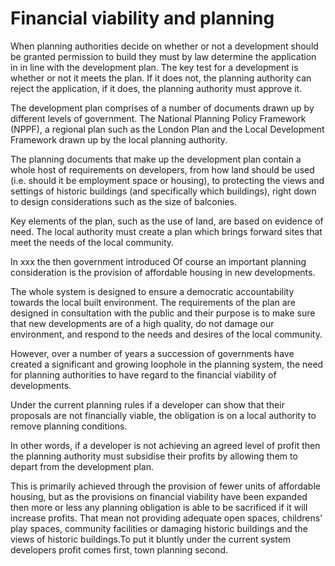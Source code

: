 # Financial viability and planning

When planning authorities decide on whether or not a development should be granted permission to build they must by law determine the application in in line with the development plan. The key test for a development is whether or not it meets the plan. If it does not, the planning authority can reject the application, if it does, the planning authority must approve it.  

The development plan comprises of a number of documents drawn up by different levels of government. The National Planning Policy Framework (NPPF), a regional plan such as the London Plan and the Local Development Framework drawn up by the local planning authority. 

The planning documents that make up the development plan contain a whole host of requirements on developers, from how land should be used (i.e. should it be employment space or housing), to protecting the views and settings of historic buildings (and specifically which buildings), right down to design considerations such as the size of balconies. 

Key elements of the plan, such as the use of land, are based on evidence of need. The local authority must create a plan which brings forward sites that meet the needs of the local community. 

In xxx the then government introduced Of course an important planning consideration is the provision of affordable housing in new developments.

The whole system is designed to ensure a democratic accountability towards the local built environment. The requirements of the plan are designed in consultation with the public and their purpose is to make sure that new developments are of a high quality, do not damage our environment, and respond to the needs and desires of the local community.

However, over a number of years a succession of governments have created a significant and growing loophole in the planning system, the need for planning authorities to have regard to the financial viability of developments.

Under the current planning rules if a developer can show that their proposals are not financially viable, the obligation is on a local authority to remove planning conditions.

In other words, if a developer is not achieving an agreed level of profit then the planning authority must subsidise their profits by allowing them to depart from the development plan.

This is primarily achieved through the provision of fewer units of affordable housing, but as the provisions on financial viability have been expanded then more or less any planning obligation is able to be sacrificed if it will increase profits. That mean not providing adequate open spaces, childrens’ play spaces, community facilities or damaging historic buildings and the views of historic buildings.To put it bluntly under the current system developers profit comes first, town planning second.

